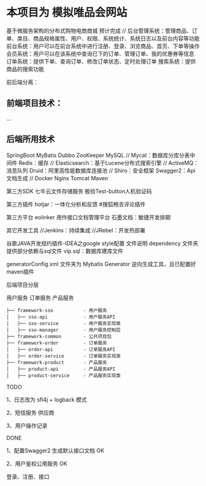 # 本项目为 模拟唯品会网站

基于微服务架构的分布式购物电商商城
预计完成
// 后台管理系统：管理商品、订单、类目、商品规格属性、用户、权限、系统统计、系统日志以及前台内容等功能
 前台系统：用户可以在前台系统中进行注册、登录、浏览商品、首页、下单等操作
 会员系统：用户可以在该系统中查询已下的订单、管理订单、我的优惠券等信息
 订单系统：提供下单、查询订单、修改订单状态、定时处理订单
 搜索系统：提供商品的搜索功能

前后端分离：

## 前端项目技术：

...

## 后端所用技术
SpringBoot
MyBatis
Dubbo
ZooKeeper
MySQL
// Mycat：数据库分库分表中间件
Redis：缓存
// Elasticsearch：基于Lucene分布式搜索引擎
// ActiveMQ：消息队列
Druid：阿里高性能数据库连接池
// Shiro：安全框架
Swagger2：Api文档生成
// Docker
Nginx
Tomcat
Maven


第三方SDK
七牛云文件存储服务
极验Test-button人机验证码

第三方插件
hotjar：一体化分析和反馈
#搜狐畅言评论插件

第三方平台
eolinker 用作接口文档管理平台
石墨文档：敏捷开发排期

其它开发工具
//Jenkins：持续集成
//JRebel：开发热部署

谷歌JAVA开发规约插件-IDEA之google style配置
文件说明
dependency 文件夹提供部分依赖与sql文件
vip.sql：数据库建库文件


generatorConfig.xml 文件夹为 Mybatis Generator 逆向生成工具，且已配置好maven插件


后端项目分层

用户服务
订单服务
产品服务

```
├── framework-sso           - 用户服务
│   ├── sso-api             - 用户服务API
│   ├── sso-service         - 用户服务实现类
│   ├── sso-manager         - 用户服务控制层
├── framework-common        - 公共项目包
├── framework-order         - 订单服务
│   ├── order-api           - 订单服务API
│   ├── order-service       - 订单服务实现类
├── framework-product       - 产品服务
│   ├── product-api         - 产品服务API
│   ├── product-service     - 产品服务实现类
```

TODO

1、日志改为
sfl4j + logback 模式

2、短信服务
供应商

3、用户操作记录

DONE

1、配置Swagger2 生成默认接口文档
OK

2、用户鉴权公用服务
OK

登录、注册、接口


